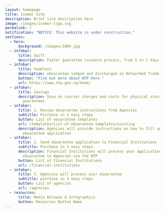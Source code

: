 ```yaml
---
layout: homepage
title: Isomer Site
description: Brief site description here
image: /images/isomer-logo.svg
permalink: /
notification: "NOTICE: This website is under construction."
sections:
  - hero:
      background: /images/180h.jpg
  - infobar:
      title: Swift
      description: Faster guarantee issuance process, from 5 to 7 days to within 1 day
  - infobar:
      title: Seamless
      description: eGuarantee lodged and discharged on Networked Trade Platform (NTP)
      button: "Find out more about NTP here "
      url: https://www.ntp.gov.sg/home/
  - infobar:
      title: Savings
      description: Save on courier charges and costs for physical storage of paper
        guarantees
  - infobar:
      title: 1. Review eGuarantee instructions from Agencies
      subtitle: Purchase in 3 easy steps
      button: List of eGuarantee templates
      url: /templates/List-of-eGuarantee-templates/existing
      description: Agencies will provide instructions on how to fill up your
        eGuarantee application
  - infobar:
      title: 2. Send eGuarantee application to Financial Institutions
      subtitle: Purchase in 3 easy steps
      description: Financial Institutions will process your application and send the
        eGuarantee to Agencies via the NTP
      button: List of Financial Institutions
      url: /financial-institutions
  - infobar:
      title: 3. Agencies will process your eGuarantee
      subtitle: purchase in 3 easy steps
      button: List of agencies
      url: /agencies
  - resources:
      title: Media Release & Infographics
      button: Resources Button Name
---
```

